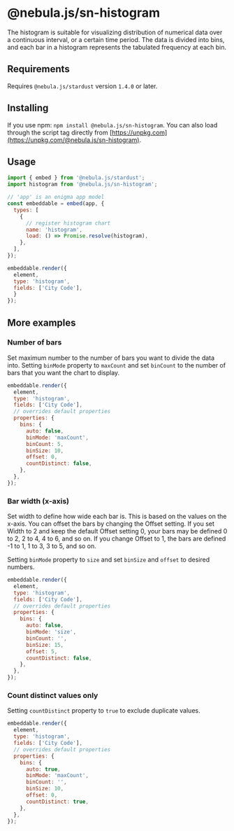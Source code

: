 # @nebula.js/sn-histogram

The histogram is suitable for visualizing distribution of numerical data over a continuous interval, or a certain time period. The data is divided into bins, and each bar in a histogram represents the tabulated frequency at each bin.

## Requirements

Requires `@nebula.js/stardust` version `1.4.0` or later.

## Installing

If you use npm: `npm install @nebula.js/sn-histogram`. You can also load through the script tag directly from [https://unpkg.com](https://unpkg.com/@nebula.js/sn-histogram).

## Usage

<!-- ![image info](./assets/sn-histogram-chart.png)-->

```js
import { embed } from '@nebula.js/stardust';
import histogram from '@nebula.js/sn-histogram';

// 'app' is an enigma app model
const embeddable = embed(app, {
  types: [
    {
      // register histogram chart
      name: 'histogram',
      load: () => Promise.resolve(histogram),
    },
  ],
});

embeddable.render({
  element,
  type: 'histogram',
  fields: ['City Code'],
  }
});
```

## More examples

### Number of bars

Set maximum number to the number of bars you want to divide the data into. Setting `binMode` property to `maxCount` and set `binCount` to the number of bars that you want the chart to display.

<!-- ![image info](./assets/sn-histogram-chart-max-count.png)-->

```js
embeddable.render({
  element,
  type: 'histogram',
  fields: ['City Code'],
  // overrides default properties
  properties: {
    bins: {
      auto: false,
      binMode: 'maxCount',
      binCount: 5,
      binSize: 10,
      offset: 0,
      countDistinct: false,
    },
  },
});
```

### Bar width (x-axis)

Set width to define how wide each bar is. This is based on the values on the x-axis. You can offset the bars by changing the Offset setting. If you set Width to 2 and keep the default Offset setting 0, your bars may be defined 0 to 2, 2 to 4, 4 to 6, and so on. If you change Offset to 1, the bars are defined -1 to 1, 1 to 3, 3 to 5, and so on.

Setting `binMode` property to `size` and set `binSize` and `offset` to desired numbers.

<!-- ![image info](./assets/sn-histogram-chart-bar-width.png)-->

```js
embeddable.render({
  element,
  type: 'histogram',
  fields: ['City Code'],
  // overrides default properties
  properties: {
    bins: {
      auto: false,
      binMode: 'size',
      binCount: '',
      binSize: 15,
      offset: 5,
      countDistinct: false,
    },
  },
});
```

### Count distinct values only

Setting `countDistinct` property to `true` to exclude duplicate values.

<!-- ![image info](./assets/sn-histogram-chart-count-distinct.png)-->

```js
embeddable.render({
  element,
  type: 'histogram',
  fields: ['City Code'],
  // overrides default properties
  properties: {
    bins: {
      auto: true,
      binMode: 'maxCount',
      binCount: '',
      binSize: 10,
      offset: 0,
      countDistinct: true,
    },
  },
});
```
